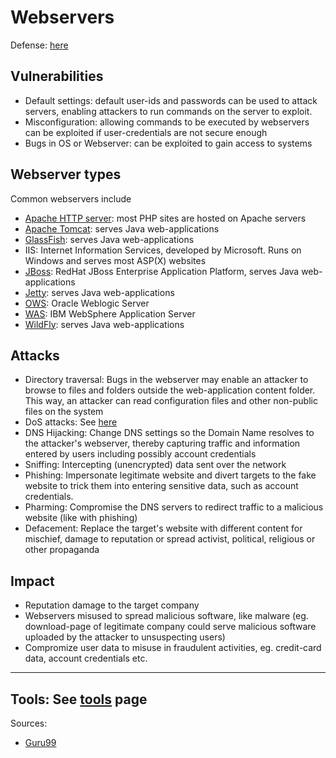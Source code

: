 # Webservers


Defense: [here](../defense/webserver.md)

## Vulnerabilities
* Default settings: default user-ids and passwords can be used to attack servers, enabling attackers to run commands on the server to exploit.
* Misconfiguration: allowing commands to be executed by webservers can be exploited if user-credentials are not secure enough
* Bugs in OS or Webserver: can be exploited to gain access to systems

## Webserver types
Common webservers include
* [Apache HTTP server](https://httpd.apache.org/): most PHP sites are hosted on Apache servers
* [Apache Tomcat](https://tomcat.apache.org/): serves Java web-applications
* [GlassFish](https://javaee.github.io/glassfish/): serves Java web-applications
* IIS: Internet Information Services, developed by Microsoft. Runs on Windows and serves most ASP(X) websites
* [JBoss](https://developers.redhat.com/products/eap/download/): RedHat JBoss Enterprise Application Platform, serves Java web-applications
* [Jetty](https://www.eclipse.org/jetty/): serves Java web-applications
* [OWS](https://www.oracle.com/middleware/weblogic/index.html): Oracle Weblogic Server
* [WAS](https://www.ibm.com/cloud/websphere-application-platform): IBM WebSphere Application Server
* [WildFly](http://wildfly.org/downloads/): serves Java web-applications

## Attacks
* Directory traversal: Bugs in the webserver may enable an attacker to browse to files and folders outside the web-application content folder. This way, an attacker can read configuration files and other non-public files on the system
* DoS attacks: See [here](dos.md)
* DNS Hijacking: Change DNS settings so the Domain Name resolves to the attacker's webserver, thereby capturing traffic and information entered by users including possibly account credentials 
* Sniffing: Intercepting (unencrypted) data sent over the network
* Phishing: Impersonate legitimate website and divert targets to the fake website to trick them into entering sensitive data, such as account credentials.
* Pharming: Compromise the DNS servers to redirect traffic to a malicious website (like with phishing)
* Defacement: Replace the target's website with different content for mischief, damage to reputation or spread activist, political, religious or other propaganda 


## Impact
* Reputation damage to the target company
* Webservers misused to spread malicious software, like malware (eg. download-page of legitimate company could serve malicious software uploaded by the attacker to unsuspecting users)
* Compromize user data to misuse in fraudulent activities, eg. credit-card data, account credentials etc.

--------
Tools:
See [tools](../techniques/tools.md) page
---------------
Sources:
* [Guru99](https://www.guru99.com/how-to-hack-web-server.html)